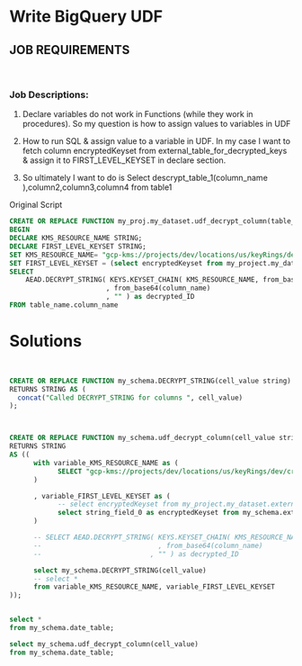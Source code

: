 
# **Write BigQuery UDF**

## **JOB REQUIREMENTS**
<br />


### **Job Descriptions:**

1. Declare variables do not work in Functions (while they work in procedures). So my question is how to assign values to variables in UDF

2. How to run SQL & assign value to a variable in UDF. In my case I want to fetch column encryptedKeyset from external_table_for_decrypted_keys & assign it to FIRST_LEVEL_KEYSET in declare section.

3. So ultimately I want to do is Select descrypt_table_1(column_name ),column2,column3,column4 from table1


Original Script

```sql
CREATE OR REPLACE FUNCTION my_proj.my_dataset.udf_decrypt_column(table_name string, column_name string)
BEGIN
DECLARE KMS_RESOURCE_NAME STRING;
DECLARE FIRST_LEVEL_KEYSET STRING;
SET KMS_RESOURCE_NAME= "gcp-kms://projects/dev/locations/us/keyRings/dev/cryptoKeys/dev-kek";
SET FIRST_LEVEL_KEYSET = (select encryptedKeyset from my_project.my_dataset.external_table_for_decrypted_keys);
SELECT
    AEAD.DECRYPT_STRING( KEYS.KEYSET_CHAIN( KMS_RESOURCE_NAME, from_base64(FIRST_LEVEL_KEYSET))
                        , from_base64(column_name)
                        , "" ) as decrypted_ID
FROM table_name.column_name

```


# **Solutions**

```sql


CREATE OR REPLACE FUNCTION my_schema.DECRYPT_STRING(cell_value string)
RETURNS STRING AS (
  concat("Called DECRYPT_STRING for columns ", cell_value)
);



CREATE OR REPLACE FUNCTION my_schema.udf_decrypt_column(cell_value string)
RETURNS STRING
AS ((
      with variable_KMS_RESOURCE_NAME as (
            SELECT "gcp-kms://projects/dev/locations/us/keyRings/dev/cryptoKeys/dev-kek" as KMS_RESOURCE_NAME
      )

      , variable_FIRST_LEVEL_KEYSET as (
            -- select encryptedKeyset from my_project.my_dataset.external_table_for_decrypted_keys
            select string_field_0 as encryptedKeyset from my_schema.external_table__date_table order by 1 limit 1
      )

      -- SELECT AEAD.DECRYPT_STRING( KEYS.KEYSET_CHAIN( KMS_RESOURCE_NAME, from_base64(FIRST_LEVEL_KEYSET))
      --                             , from_base64(column_name)
      --                           , "" ) as decrypted_ID

      select my_schema.DECRYPT_STRING(cell_value)
      -- select *
      from variable_KMS_RESOURCE_NAME, variable_FIRST_LEVEL_KEYSET
));


select *
from my_schema.date_table;

select my_schema.udf_decrypt_column(cell_value)
from my_schema.date_table;


```